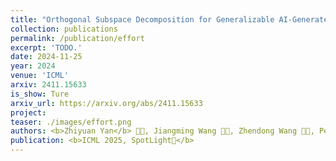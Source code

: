 ```yaml
---
title: "Orthogonal Subspace Decomposition for Generalizable AI-Generated Image Detection"
collection: publications
permalink: /publication/effort
excerpt: 'TODO.'
date: 2024-11-25
year: 2024
venue: 'ICML'
arxiv: 2411.15633
is_show: Ture
arxiv_url: https://arxiv.org/abs/2411.15633
project: 
teaser: ./images/effort.png
authors: <b>Zhiyuan Yan</b> 🧑‍💻, Jiangming Wang 🧑‍💻, Zhendong Wang 🧑‍💻, Peng Jin, Ke-Yue Zhang, Shen Chen, Taiping Yao, Shouhong Ding 📮, Baoyuan Wu, Li Yuan 📮
publication: <b>ICML 2025, SpotLight🌟</b>
---
```


<!-- [Download paper here](https://arxiv.org/pdf/2406.13495.pdf) -->
